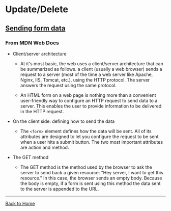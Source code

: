 # Update/Delete

## [Sending form data](https://developer.mozilla.org/en-US/docs/Learn/Forms/Sending_and_retrieving_form_data)

### From MDN Web Docs


- Client/server architecture

  - At it's most basic, the web uses a client/server architecture that can be summarized as follows. a client (usually a web browser) sends a request to a server (most of the time a web server like Apache, Nginx, IIS, Tomcat, etc.), using the HTTP protocol. The server answers the request using the same protocol.

  - An HTML form on a web page is nothing more than a convenient user-friendly way to configure an HTTP request to send data to a server. This enables the user to provide information to be delivered in the HTTP request.

- On the client side: defining how to send the data

  - The `<form>` element defines how the data will be sent. All of its attributes are designed to let you configure the request to be sent when a user hits a submit button. The two most important attributes are action and method.

- The GET method

  -   The GET method is the method used by the browser to ask the server to send back a given resource: "Hey server, I want to get this resource." In this case, the browser sends an empty body. Because the body is empty, if a form is sent using this method the data sent to the server is appended to the URL.



---




[Back to Home](https://pdariuslee.github.io/reading-notes/)
